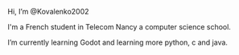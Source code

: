 Hi, I’m @Kovalenko2002

 I'm a French student in Telecom Nancy a computer science school.
 
 I’m currently learning Godot and learning more python, c and java.
 
